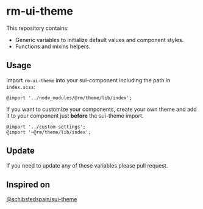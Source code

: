 # rm-ui-theme

This repository contains:

* Generic variables to initialize default values and component styles.
* Functions and mixins helpers.

## Usage

Import `rm-ui-theme` into your sui-component including the path in `index.scss`:

```
@import '../node_modules/@rm/theme/lib/index';
```

If you want to customize your components, create your own theme and add it to your component just __before__ the sui-theme import.

```
@import '../custom-settings';
@import '~@rm/theme/lib/index';
```

## Update
If you need to update any of these variables please pull request.

## Inspired on

[@schibstedspain/sui-theme](https://github.com/SUI-Components/sui-theme)